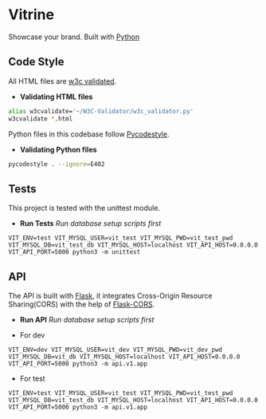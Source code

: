 # Vitrine

Showcase your brand. Built with [Python](https://www.python.org/)

## Code Style
All HTML files are [w3c validated](https://github.com/alx-tools/W3C-Validator).
* **Validating HTML files**
```bash
alias w3cvalidate='~/W3C-Validator/w3c_validator.py'
w3cvalidate *.html
```
Python files in this codebase follow [Pycodestyle](https://pypi.org/project/pycodestyle/).
* **Validating Python files**
```bash
pycodestyle . --ignore=E402
```

## Tests
This project is tested with the unittest module.
* **Run Tests**
*Run database setup scripts first*
```
VIT_ENV=test VIT_MYSQL_USER=vit_test VIT_MYSQL_PWD=vit_test_pwd VIT_MYSQL_DB=vit_test_db VIT_MYSQL_HOST=localhost VIT_API_HOST=0.0.0.0 VIT_API_PORT=5000 python3 -m unittest
```

## API
The API is built with [Flask](https://flask.palletsprojects.com), it integrates Cross-Origin Resource Sharing(CORS) with the help of [Flask-CORS](https://flask-cors.readthedocs.io/en/latest/).
* **Run API**
*Run database setup scripts first*
- For dev
```
VIT_ENV=dev VIT_MYSQL_USER=vit_dev VIT_MYSQL_PWD=vit_dev_pwd VIT_MYSQL_DB=vit_db VIT_MYSQL_HOST=localhost VIT_API_HOST=0.0.0.0 VIT_API_PORT=5000 python3 -m api.v1.app
```
- For test
```
VIT_ENV=test VIT_MYSQL_USER=vit_test VIT_MYSQL_PWD=vit_test_pwd VIT_MYSQL_DB=vit_test_db VIT_MYSQL_HOST=localhost VIT_API_HOST=0.0.0.0 VIT_API_PORT=5000 python3 -m api.v1.app
```
